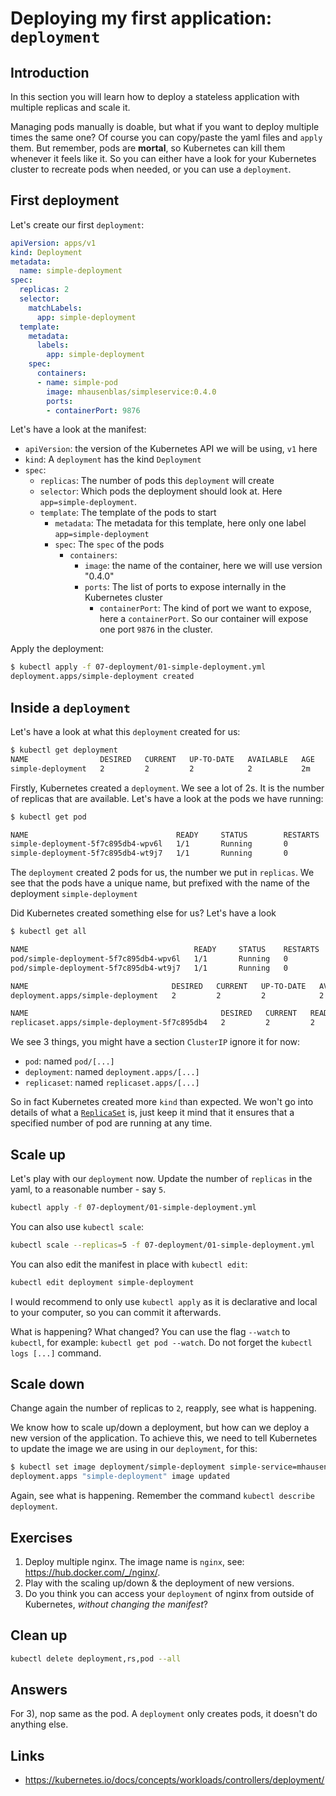 # Deploying my first application: `deployment`

## Introduction

In this section you will learn how to deploy a stateless application with multiple replicas and scale it.

Managing pods manually is doable, but what if you want to deploy multiple times the same one?
Of course you can copy/paste the yaml files and `apply` them. But remember, pods are **mortal**, so Kubernetes can kill them whenever it feels like it.
So you can either have a look for your Kubernetes cluster to recreate pods when needed, or you can use a `deployment`.

## First deployment

Let's create our first `deployment`:

```yml
apiVersion: apps/v1
kind: Deployment
metadata:
  name: simple-deployment
spec:
  replicas: 2
  selector:
    matchLabels:
      app: simple-deployment
  template:
    metadata:
      labels:
        app: simple-deployment
    spec:
      containers:
      - name: simple-pod
        image: mhausenblas/simpleservice:0.4.0
        ports:
        - containerPort: 9876
```

Let's have a look at the manifest:

* `apiVersion`: the version of the Kubernetes API we will be using, `v1` here
* `kind`: A `deployment` has the kind `Deployment`
* `spec`:
  * `replicas`: The number of pods this `deployment` will create
  * `selector`: Which pods the deployment should look at. Here `app=simple-deployment`.
  * `template`: The template of the pods to start
    * `metadata`: The metadata for this template, here only one label `app=simple-deployment`
    * `spec`: The `spec` of the pods
      * `containers`:
        * `image`: the name of the container, here we will use version "0.4.0"
        * `ports`: The list of ports to expose internally in the Kubernetes cluster
          * `containerPort`: The kind of port we want to expose, here a `containerPort`. So our container will expose one port `9876` in the cluster.

Apply the deployment:

```sh
$ kubectl apply -f 07-deployment/01-simple-deployment.yml
deployment.apps/simple-deployment created
```

## Inside a `deployment`

Let's have a look at what this `deployment` created for us:

```sh
$ kubectl get deployment
NAME                DESIRED   CURRENT   UP-TO-DATE   AVAILABLE   AGE
simple-deployment   2         2         2            2           2m
```

Firstly, Kubernetes created a `deployment`. We see a lot of 2s. It is the number of replicas that are available. Let's have a look at the pods we have running:

```sh
$ kubectl get pod

NAME                                 READY     STATUS        RESTARTS   AGE
simple-deployment-5f7c895db4-wpv6l   1/1       Running       0          1m
simple-deployment-5f7c895db4-wt9j7   1/1       Running       0          1m
```

The `deployment` created 2 pods for us, the number we put in `replicas`. We see that the pods have a unique name, but prefixed with the name of the deployment `simple-deployment`

Did Kubernetes created something else for us? Let's have a look

```sh
$ kubectl get all

NAME                                     READY     STATUS    RESTARTS   AGE
pod/simple-deployment-5f7c895db4-wpv6l   1/1       Running   0          4m
pod/simple-deployment-5f7c895db4-wt9j7   1/1       Running   0          4m

NAME                                DESIRED   CURRENT   UP-TO-DATE   AVAILABLE   AGE
deployment.apps/simple-deployment   2         2         2            2           4m

NAME                                           DESIRED   CURRENT   READY     AGE
replicaset.apps/simple-deployment-5f7c895db4   2         2         2         4m
```

We see 3 things, you might have a section `ClusterIP` ignore it for now:

* `pod`: named `pod/[...]`
* `deployment`: named `deployment.apps/[...]`
* `replicaset`: named `replicaset.apps/[...]`

So in fact Kubernetes created more `kind` than expected.
We won't go into details of what a [`ReplicaSet`](https://kubernetes.io/docs/concepts/workloads/controllers/replicaset/) is, just keep it mind that it ensures that a specified number of pod are running at any time.

## Scale up

Let's play with our `deployment` now.
Update the number of `replicas` in the yaml, to a reasonable number - say `5`.

```sh
kubectl apply -f 07-deployment/01-simple-deployment.yml
```

You can also use `kubectl scale`:

```sh
kubectl scale --replicas=5 -f 07-deployment/01-simple-deployment.yml
```

You can also edit the manifest in place with `kubectl edit`:

```sh
kubectl edit deployment simple-deployment
```

I would recommend to only use `kubectl apply` as it is declarative and local to your computer, so you can commit it afterwards.

What is happening? What changed?
You can use the flag `--watch` to `kubectl`, for example: `kubectl get pod --watch`.
Do not forget the `kubectl logs [...]` command.

## Scale down

Change again the number of replicas to `2`, reapply, see what is happening.

We know how to scale up/down a deployment, but how can we deploy a new version of the application. To achieve this, we need to tell Kubernetes to update the image we are using in our `deployment`, for this:

```sh
$ kubectl set image deployment/simple-deployment simple-service=mhausenblas/simpleservice:0.5.0
deployment.apps "simple-deployment" image updated
```

Again, see what is happening.
Remember the command `kubectl describe deployment`.

## Exercises

1. Deploy multiple nginx. The image name is `nginx`, see: https://hub.docker.com/_/nginx/.
2. Play with the scaling up/down & the deployment of new versions.
3. Do you think you can access your `deployment` of nginx from outside of Kubernetes, *without changing the manifest*?

## Clean up

```sh
kubectl delete deployment,rs,pod --all
```

## Answers

For 3), nop same as the pod. A `deployment` only creates pods, it doesn't do anything else.

## Links

* https://kubernetes.io/docs/concepts/workloads/controllers/deployment/
